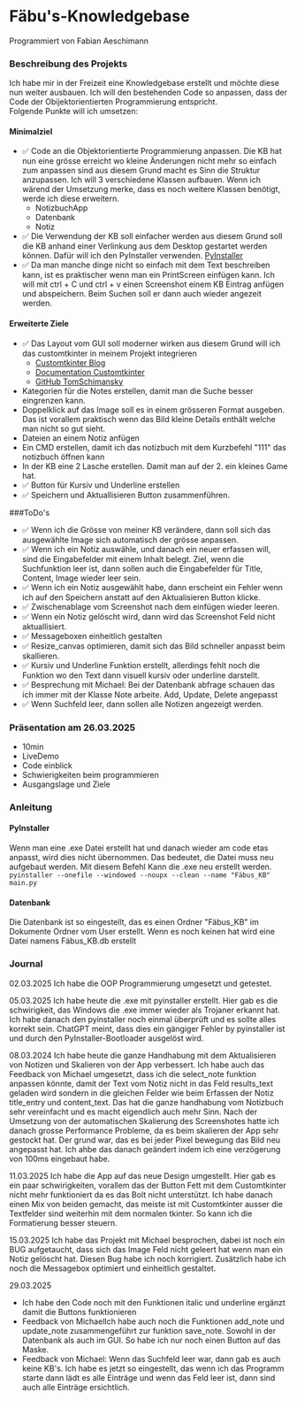 # Fäbu's-Knowledgebase
Programmiert von Fabian Aeschimann

### Beschreibung des Projekts 
Ich habe mir in der Freizeit eine Knowledgebase erstellt und möchte diese nun weiter ausbauen. Ich will den bestehenden Code so anpassen, dass der Code der Obijektorientierten Programmierung entspricht.  
Folgende Punkte will ich umsetzen:  
#### Minimalziel 
- ✅ Code an die Objektorientierte Programmierung anpassen. Die KB hat nun eine grösse erreicht wo kleine Änderungen nicht mehr so einfach zum anpassen sind aus diesem Grund macht es Sinn die Struktur anzupassen. 
  Ich will 3 verschiedene Klassen aufbauen. Wenn ich wärend der Umsetzung merke, dass es noch weitere Klassen benötigt, werde ich diese erweitern. 
  - NotizbuchApp
  - Datenbank
  - Notiz
- ✅ Die Verwendung der KB soll einfacher werden aus diesem Grund soll die KB anhand einer Verlinkung aus dem Desktop gestartet werden können. Dafür will ich den PyInstaller verwenden.
  [PyInstaller](https://pyinstaller.org/en/stable/index.html)
- ✅ Da man manche dinge nicht so einfach mit dem Text beschreiben kann, ist es praktischer wenn man ein PrintScreen einfügen kann.
    Ich will mit ctrl + C und ctrl + v einen Screenshot einem KB Eintrag anfügen und abspeichern. Beim Suchen soll er dann auch wieder angezeit werden.

#### Erweiterte Ziele
- ✅ Das Layout vom GUI soll moderner wirken aus diesem Grund will ich das customtkinter in meinem Projekt integrieren
    - [Customtkinter Blog](https://medium.com/@fareedkhandev/modern-gui-using-tkinter-12da0b983e22)
    - [Documentation Customtkinter](https://customtkinter.tomschimansky.com/)
    - [GitHub TomSchimansky](https://github.com/TomSchimansky/CustomTkinter)
- Kategorien für die Notes erstellen, damit man die Suche besser eingrenzen kann.
- Doppelklick auf das Image soll es in einem grösseren Format ausgeben. Das ist vorallem praktisch wenn das Bild kleine Details enthält welche man nicht so gut sieht.
- Dateien an einem Notiz anfügen
- Ein CMD erstellen, damit ich das notizbuch mit dem Kurzbefehl "111" das notizbuch öffnen kann
- In der KB eine 2 Lasche erstellen. Damit man auf der 2. ein kleines Game hat.
- ✅ Button für Kursiv und Underline erstellen
- ✅ Speichern und Aktuallisieren Button zusammenführen.

###ToDo's
- ✅ Wenn ich die Grösse von meiner KB verändere, dann soll sich das ausgewählte Image sich automatisch der grösse anpassen.
- ✅ Wenn ich ein Notiz auswähle, und danach ein neuer erfassen will, sind die Eingabefelder mit einem Inhalt belegt. Ziel, wenn die Suchfunktion leer ist, dann sollen auch die Eingabefelder für Title, Content, Image wieder leer sein.
- ✅ Wenn ich ein Notiz ausgewählt habe, dann erscheint ein Fehler wenn ich auf den Speichern anstatt auf den Aktualisieren Button klicke.
- ✅ Zwischenablage vom Screenshot nach dem einfügen wieder leeren.
- ✅ Wenn ein Notiz gelöscht wird, dann wird das Screenshot Feld nicht aktuallisiert.
- ✅ Messageboxen einheitlich gestalten
- ✅ Resize_canvas optimieren, damit sich das Bild schneller anpasst beim skallieren.
- ✅ Kursiv und Underline Funktion erstellt, allerdings fehlt noch die Funktion wo den Text dann visuell kursiv oder underline darstellt.
- ✅ Besprechung mit Michael: Bei der Datenbank abfrage schauen das ich immer mit der Klasse Note arbeite. Add, Update, Delete angepasst
- ✅ Wenn Suchfeld leer, dann sollen alle Notizen angezeigt werden. 

### Präsentation am 26.03.2025
- 10min
- LiveDemo 
- Code einblick 
- Schwierigkeiten beim programmieren
- Ausgangslage und Ziele

### Anleitung
#### PyInstaller
Wenn man eine .exe Datei erstellt hat und danach wieder am code etas anpasst, wird dies nicht übernommen. Das bedeutet, die Datei muss neu aufgebaut werden. 
Mit diesem Befehl Kann die .exe neu erstellt werden.  
``pyinstaller --onefile --windowed --noupx --clean --name "Fäbus_KB" main.py``

#### Datenbank  
Die Datenbank ist so eingestellt, das es einen Ordner "Fäbus_KB" im Dokumente Ordner vom User erstellt. Wenn es noch keinen hat wird eine Datei namens Fäbus_KB.db erstellt

### Journal

02.03.2025 Ich habe die OOP Programmierung umgesetzt und getestet.

05.03.2025 Ich habe heute die .exe mit pyinstaller erstellt. Hier gab es die schwirigkeit, das Windows die .exe immer wieder als Trojaner erkannt hat. Ich habe danach den pyinstaller noch einmal überprüft und es sollte alles korrekt sein. 
ChatGPT meint, dass dies ein gängiger Fehler by pyinstaller ist und durch den PyInstaller-Bootloader ausgelöst wird. 

08.03.2024 Ich habe heute die ganze Handhabung mit dem Aktualisieren von Notizen und Skalieren von der App verbessert. Ich habe auch das Feedback von Michael umgesetzt, dass ich die select_note funktion anpassen könnte, damit der Text vom Notiz nicht in das Feld results_text geladen wird sondern in die gleichen Felder wie beim Erfassen der Notiz title_entry und content_text. Das hat die ganze handhabung vom Notizbuch sehr vereinfacht und es macht eigendlich auch mehr Sinn. Nach der Umsetzung von der automatischen Skalierung des Screenshotes hatte ich danach grosse Performance Probleme, da es beim skalieren der App sehr gestockt hat. Der grund war, das es bei jeder Pixel bewegung das Bild neu angepasst hat. Ich ahbe das danach geändert indem ich eine verzögerung von 100ms eingebaut habe. 

11.03.2025 Ich habe die App auf das neue Design umgestellt. Hier gab es ein paar schwirigkeiten, vorallem das der Button Fett mit dem Customtkinter nicht mehr funktioniert da es das Bolt nicht unterstützt. Ich habe danach einen Mix von beiden gemacht, das meiste ist mit Customtkinter ausser die Textfelder sind weiterhin mit dem normalen tkinter. So kann ich die Formatierung besser steuern. 

15.03.2025 Ich habe das Projekt mit Michael besprochen, dabei ist noch ein BUG aufgetaucht, dass sich das Image Feld nicht geleert hat wenn man ein Notiz gelöscht hat. Diesen Bug habe ich noch korrigiert. Zusätzlich habe ich noch die Messagebox optimiert und einheitlich gestaltet. 

29.03.2025 
- Ich habe den Code noch mit den Funktionen italic und underline ergänzt damit die Buttons funktionieren
- Feedback von MichaelIch habe auch noch die Funktionen add_note und update_note zusammengeführt zur funktion save_note. Sowohl in der Datenbank als auch im GUI. So habe ich nur noch einen Button auf das Maske.
- Feedback von Michael: Wenn das Suchfeld leer war, dann gab es auch keine KB's. Ich habe es jetzt so eingestellt, das wenn ich das Programm starte dann lädt es alle Einträge und wenn das Feld leer ist, dann sind auch alle Einträge ersichtlich. 
